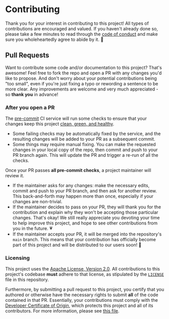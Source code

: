 # Contributing

Thank you for your interest in contributing to this project! All types of contributions
are encouraged and valued. If you haven't already done so, please take a few minutes to
read through the [code of conduct][coc] and make sure you wholeheartedly agree to abide
by it. 💖

## Pull Requests

Want to contribute some code and/or documentation to this project? That's awesome! Feel
free to fork the repo and open a PR with any changes you'd like to propose. And don't
worry about your potential contributions being "too small", even if you're just fixing a
typo or rewording a sentence to be more clear. Any improvements are welcome and very
much appreciated - so **thank you** in advance!

### After you open a PR

The [pre-commit](https://pre-commit.com/) CI service will run some checks to ensure that
your changes keep this project [clean, green, and healthy][ci].

- Some failing checks may be automatically fixed by the service, and the resulting
  changes will be added to your PR as a subsequent commit.
- Some things may require manual fixing. You can make the requested changes in your
  local copy of the repo, then commit and push to your PR branch again. This will update
  the PR and trigger a re-run of all the checks.

Once your PR passes **all pre-commit checks**, a project maintainer will review it.

- If the maintainer asks for any changes: make the necessary edits, commit and push to
  your PR branch, and then ask for another review. This back-and-forth may happen more
  than once, especially if your changes are non-trivial.
- If the maintainer decides to pass on your PR, they will thank you for the contribution
  and explain why they won't be accepting those particular changes. That's okay! We
  still really appreciate you devoting your time to help improve this project, and hope
  to see other contributions from you in the future. 💗
- If the maintainer accepts your PR, it will be merged into the repository's `main`
  branch. This means that your contribution has officially become part of this project
  and will be distributed to our users soon! 🎉

### Licensing

This project uses the [Apache License, Version 2.0]. All contributions to this project's
codebase **must** adhere to that license, as stipulated by the [`LICENSE`](/LICENSE)
file in this repository.

Furthermore, by submitting a pull request to this project, you certify that you authored
or otherwise have the necessary rights to submit **all** of the code contained in that
PR. Essentially, your contributions must comply with the [Developer Certificate of
Origin], which protects this project and all of its contributors. For more information,
please see [this file][dcomd].

[coc]: https://github.com/nuztalgia/.github/blob/main/.github/code_of_conduct.md
[ci]: https://results.pre-commit.ci/latest/github/nuztalgia/botstrap/main
[apache license, version 2.0]: http://www.apache.org/licenses/LICENSE-2.0
[developer certificate of origin]: https://developercertificate.org/
[dcomd]: https://github.com/nuztalgia/.github/blob/main/.github/developer_certificate.md
